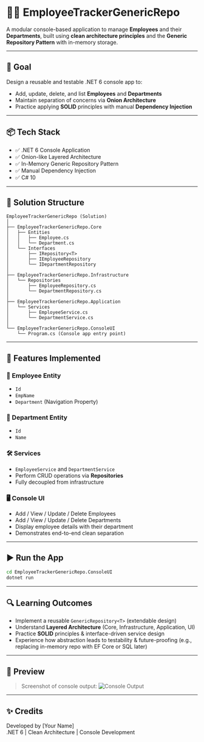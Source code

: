 # 👨‍💼 EmployeeTrackerGenericRepo

A modular console-based application to manage **Employees** and their **Departments**, built using **clean architecture principles** and the **Generic Repository Pattern** with in-memory storage.

---

## 🎯 Goal

Design a reusable and testable .NET 6 console app to:
- Add, update, delete, and list **Employees** and **Departments**
- Maintain separation of concerns via **Onion Architecture**
- Practice applying **SOLID** principles with manual **Dependency Injection**

---

## 📦 Tech Stack

- ✅ .NET 6 Console Application  
- ✅ Onion-like Layered Architecture  
- ✅ In-Memory Generic Repository Pattern  
- ✅ Manual Dependency Injection  
- ✅ C# 10

---

## 🧱 Solution Structure

```
EmployeeTrackerGenericRepo (Solution)
│
├── EmployeeTrackerGenericRepo.Core          
│   ├── Entities
│   │   ├── Employee.cs
│   │   └── Department.cs
│   └── Interfaces
│       ├── IRepository<T>
│       ├── IEmployeeRepository
│       └── IDepartmentRepository
│
├── EmployeeTrackerGenericRepo.Infrastructure  
│   └── Repositories
│       ├── EmployeeRepository.cs
│       └── DepartmentRepository.cs
│
├── EmployeeTrackerGenericRepo.Application    
│   └── Services
│       ├── EmployeeService.cs
│       └── DepartmentService.cs
│
└── EmployeeTrackerGenericRepo.ConsoleUI      
    └── Program.cs (Console app entry point)
```

---

## 🔁 Features Implemented

### 🧑 Employee Entity
- `Id`
- `EmpName`
- `Department` (Navigation Property)

### 🏢 Department Entity
- `Id`
- `Name`

### 🛠️ Services
- `EmployeeService` and `DepartmentService`
- Perform CRUD operations via **Repositories**
- Fully decoupled from infrastructure

### 🖥️ Console UI
- Add / View / Update / Delete Employees
- Add / View / Update / Delete Departments
- Display employee details with their department
- Demonstrates end-to-end clean separation

---

## ▶️ Run the App

```bash
cd EmployeeTrackerGenericRepo.ConsoleUI
dotnet run
```

---

## 🔍 Learning Outcomes

- Implement a reusable `GenericRepository<T>` (extendable design)
- Understand **Layered Architecture** (Core, Infrastructure, Application, UI)
- Practice **SOLID** principles & interface-driven service design
- Experience how abstraction leads to testability & future-proofing (e.g., replacing in-memory repo with EF Core or SQL later)

---

## 📸 Preview

> Screenshot of console output:
![Console Output](./your_console_output_image_here.png)

---

## ✨ Credits

Developed by [Your Name]  
.NET 6 | Clean Architecture | Console Development